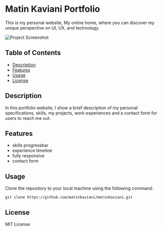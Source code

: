 # Matin Kaviani Portfolio

This is my personal website, My online home, where you can discover my unique perspective on UI, UX, and technology.

![Project Screenshot](https://matinkaviani.storage.iran.liara.space/images/matinkaviani.png)

## Table of Contents

- [Description](#description)
- [Features](#features)
- [Usage](#usage)
- [License](#license)

## Description

In this portfolio website, I show a brief description of my personal specifications, skills, my projects, work experiences and a contact form for users to reach me out.

## Features

- skills progressbar
- experience timeline
- fully responsive
- contact form

## Usage

Clone the repository to your local machine using the following command:
```
git clone https://github.com/matinkaviani/matinkaviani.git
```


## License

MIT License
